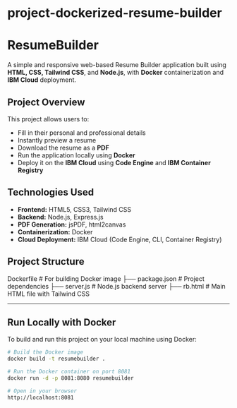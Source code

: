 # project-dockerized-resume-builder
# ResumeBuilder

A simple and responsive web-based Resume Builder application built using **HTML, CSS, Tailwind CSS**, and **Node.js**, with **Docker** containerization and **IBM Cloud** deployment.

##  Project Overview

This project allows users to:
- Fill in their personal and professional details
- Instantly preview a resume
- Download the resume as a **PDF**
- Run the application locally using **Docker**
- Deploy it on the **IBM Cloud** using **Code Engine** and **IBM Container Registry**

## Technologies Used

- **Frontend:** HTML5, CSS3, Tailwind CSS
- **Backend:** Node.js, Express.js
- **PDF Generation:** jsPDF, html2canvas
- **Containerization:** Docker
- **Cloud Deployment:** IBM Cloud (Code Engine, CLI, Container Registry)

##  Project Structure
   Dockerfile # For building Docker image
├── package.json # Project dependencies
├── server.js # Node.js backend server
├── rb.html # Main HTML file with Tailwind CSS


---

##  Run Locally with Docker

To build and run this project on your local machine using Docker:

```bash
# Build the Docker image
docker build -t resumebuilder .

# Run the Docker container on port 8081
docker run -d -p 8081:8080 resumebuilder

# Open in your browser
http://localhost:8081










